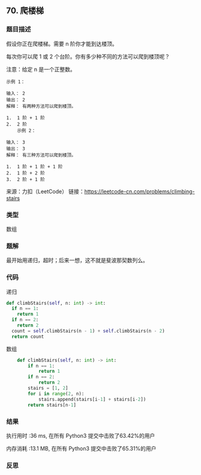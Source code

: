 ## 70. 爬楼梯



### 题目描述

假设你正在爬楼梯。需要 n 阶你才能到达楼顶。

每次你可以爬 1 或 2 个台阶。你有多少种不同的方法可以爬到楼顶呢？

注意：给定 n 是一个正整数。

```
示例 1：

输入： 2
输出： 2
解释： 有两种方法可以爬到楼顶。

1.  1 阶 + 1 阶
2.  2 阶
    示例 2：

输入： 3
输出： 3
解释： 有三种方法可以爬到楼顶。

1.  1 阶 + 1 阶 + 1 阶
2.  1 阶 + 2 阶
3.  2 阶 + 1 阶

```

来源：力扣（LeetCode）
链接：https://leetcode-cn.com/problems/climbing-stairs



### 类型

数组



### 题解

最开始用递归，超时；后来一想，这不就是斐波那契数列么。



### 代码

递归

```python
def climbStairs(self, n: int) -> int:
  if n == 1:
    return 1
  if n == 2:
    return 2
  count = self.climbStairs(n - 1) + self.climbStairs(n - 2)
  return count
```



数组

```python
	def climbStairs(self, n: int) -> int:
		if n == 1:
			return 1
		if n == 2:
			return 2
		stairs = [1, 2]
		for i in range(2, n):
			stairs.append(stairs[i-1] + stairs[i-2])
		return stairs[n-1]
```



### 结果

执行用时 :36 ms, 在所有 Python3 提交中击败了63.42%的用户

内存消耗 :13.1 MB, 在所有 Python3 提交中击败了65.31%的用户



### 反思

